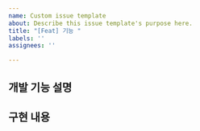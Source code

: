 ```yaml
---
name: Custom issue template
about: Describe this issue template's purpose here.
title: "[Feat] 기능 "
labels: ''
assignees: ''

---
```


## 개발 기능 설명

## 구현 내용
